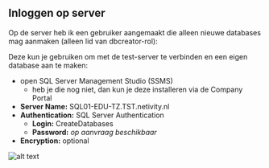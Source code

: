 ## Inloggen op server
Op de server heb ik een gebruiker aangemaakt die alleen nieuwe databases mag aanmaken (alleen lid van dbcreator-rol):

Deze kun je gebruiken om met de test-server te verbinden en een eigen database aan te maken:
- open SQL Server Management Studio (SSMS)
  - heb je die nog niet, dan kun je deze installeren via de Company Portal
- **Server Name:** SQL01-EDU-TZ.TST.netivity.nl
- **Authentication:** SQL Server Authentication
  - **Login:** CreateDatabases
  - **Password:** *op aanvraag beschikbaar*
- **Encryption:** optional

![alt text](<i2025-02-27 18_25_32-Solution1 - Microsoft SQL Server Management Studio Preview.png>)
